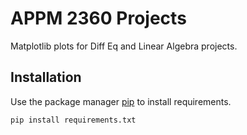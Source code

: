 # APPM 2360 Projects

Matplotlib plots for Diff Eq and Linear Algebra projects.

## Installation

Use the package manager [pip](https://pip.pypa.io/en/stable/) to install requirements.

```bash
pip install requirements.txt
```
